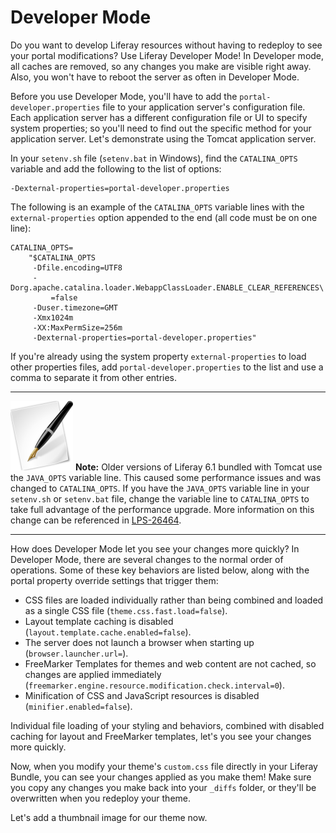 # Developer Mode

Do you want to develop Liferay resources without having to redeploy to see your
portal modifications? Use Liferay Developer Mode! In Developer mode, all caches
are removed, so any changes you make are visible right away. Also, you won't
have to reboot the server as often in Developer Mode.

Before you use Developer Mode, you'll have to add the
`portal-developer.properties` file to your application server's configuration
file. Each application server has a different configuration file or UI to
specify system properties; so you'll need to find out the specific method for
your application server. Let's demonstrate using the Tomcat application server.

In your `setenv.sh` file (`setenv.bat` in Windows), find the `CATALINA_OPTS`
variable and add the following to the list of options:
    
    -Dexternal-properties=portal-developer.properties

The following is an example of the `CATALINA_OPTS` variable lines with the
`external-properties` option appended to the end (all code must be on one line):

    CATALINA_OPTS=
        "$CATALINA_OPTS
         -Dfile.encoding=UTF8
         -Dorg.apache.catalina.loader.WebappClassLoader.ENABLE_CLEAR_REFERENCES\
             =false
         -Duser.timezone=GMT
         -Xmx1024m
         -XX:MaxPermSize=256m
         -Dexternal-properties=portal-developer.properties"

If you're already using the system property `external-properties` to load other
properties files, add `portal-developer.properties` to the list and use a comma
to separate it from other entries.

---

 ![tip](../../images/tip-pen-paper.png) **Note:** Older versions of Liferay 6.1
 bundled with Tomcat use the `JAVA_OPTS` variable line. This caused some
 performance issues and was changed to `CATALINA_OPTS`. If you have the
 `JAVA_OPTS` variable line in your `setenv.sh` or `setenv.bat` file, change the
 variable line to `CATALINA_OPTS` to take full advantage of the performance
 upgrade. More information on this change can be referenced in
 [LPS-26464](https://issues.liferay.com/browse/LPS-26464).

---

How does Developer Mode let you see your changes more quickly? In Developer
Mode, there are several changes to the normal order of operations. Some of these
key behaviors are listed below, along with the portal property override
settings that trigger them:

- CSS files are loaded individually rather than being combined and loaded as a
  single CSS file (`theme.css.fast.load=false`).
- Layout template caching is disabled (`layout.template.cache.enabled=false`).
- The server does not launch a browser when starting up
  (`browser.launcher.url=`).
- FreeMarker Templates for themes and web content are not cached, so changes
  are applied immediately
  (`freemarker.engine.resource.modification.check.interval=0`). 
- Minification of CSS and JavaScript resources is disabled
  (`minifier.enabled=false`).

Individual file loading of your styling and behaviors, combined with disabled
caching for layout and FreeMarker templates, let's you see your changes
more quickly. 

Now, when you modify your theme's `custom.css` file directly in your Liferay
Bundle, you can see your changes applied as you make them! Make sure you copy
any changes you make back into your `_diffs` folder, or they'll be overwritten
when you redeploy your theme. 

Let's add a thumbnail image for our theme now. 
